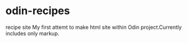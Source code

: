 # odin-recipes
recipe site
My first attemt to make html site within Odin project.Currently includes only markup.
